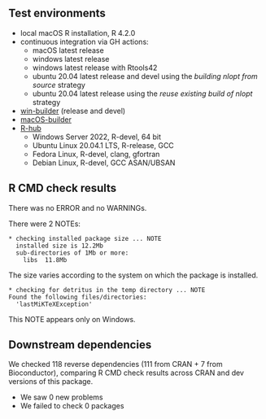 ## Test environments
* local macOS R installation, R 4.2.0
* continuous integration via GH actions:
  * macOS latest release
  * windows latest release
  * windows latest release with Rtools42
  * ubuntu 20.04 latest release and devel using the *building nlopt from source* strategy
  * ubuntu 20.04 latest release using the *reuse existing build of nlopt* strategy
* [win-builder](https://win-builder.r-project.org/) (release and devel)
* [macOS-builder](https://mac.r-project.org/macbuilder/submit.html)
* [R-hub](https://builder.r-hub.io)
  - Windows Server 2022, R-devel, 64 bit
  - Ubuntu Linux 20.04.1 LTS, R-release, GCC
  - Fedora Linux, R-devel, clang, gfortran
  - Debian Linux, R-devel, GCC ASAN/UBSAN

## R CMD check results
There was no ERROR and no WARNINGs.

There were 2 NOTEs:

    * checking installed package size ... NOTE
      installed size is 12.2Mb
      sub-directories of 1Mb or more:
        libs  11.8Mb

The size varies according to the system on which the package is installed.

    * checking for detritus in the temp directory ... NOTE
    Found the following files/directories:
      'lastMiKTeXException'

This NOTE appears only on Windows.

## Downstream dependencies
We checked 118 reverse dependencies (111 from CRAN + 7 from Bioconductor), comparing R CMD check results across CRAN and dev versions of this package.

 * We saw 0 new problems
 * We failed to check 0 packages

